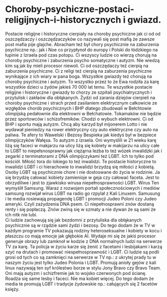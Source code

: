 # Choroby-psychiczne-postaci-religijnych-i-historycznych i gwiazd.
Postacie religijne i historyczne cierpiały na choroby psychiczne jak ci od od oszczędzaczy i oszczędzaczyków co nazywali się post mafią że zawsze post mafia pije glajche. Abracham też był chory psychicznie na zaburzenia psychiczne np.: jak i Noe co przypłynoł do europy i Polski do łódzkiego na łupinie z Izraela pod czas potopu. Ci wszyscy ludzie co wierzą chorują na choroby psychiczne i zaburzenia psycho somatyczne i autyzm. Nie wiedzą kim są jak by mieli procesor niewoli. Ci od oszczędaczy też cierpią na zaburzenia psychiczne. Ci z religi też cierpią na zaburzenia psychiczne wynikające z ich wiary w pana boga. 
Wszystkie gwiazdy też chorują na choroby psychiczne i autyzm. To wszystko przez to że Ewa rodziła za karę wszystkie dzieci u żydów jakieś 70 000 lat temu. Te wszystkie postacie religijne i historyczne i gwiazdy to chorzy ze szpitali psychiatrycznych i przytulisk i zakłaów dla obłąkanych. 
Żydzi od zarania dziejów cierpieli na choroby psychiczne i strach przed zasilaniem elektrycznym całkowicie ze wzgłędów chorób psychicznych i BHP dlatego zbudowali w Bełchtowie olimpijską pedałownie dla elektrowni w Bełchatowie. 
Tokamaków nie będzie przez sportowców i schizofremików. Chodzi o wybuch elektrowni. Ci od BHP i sportu mają autyzm. Chcą aby karzyd był mijonerem Lotto i nie wydawał pieniedzy na rower elektryczny czy auto elektryczne czy auto na paliwa. 
Te afery to Wawelski i Bezosy Bespieka jak kiedyś był w bezpiece olimpijczyków Wałęsa. To autyzm z izraela. 
Oni wymyślili w 21 wieku karę liżą się faceci w makjarzu na ulicy liżą się kobiety w makijarzu na ulicy całe to LGBT to niepełsnosprawny jak ciężąrna lezba to też wózek inwalidzki jak i zegarki z terminatorami z DNA olimpijczykami też LGBT. Ich to tylko pod kościół. 
Miłość tora do lokiego to też inwalidzi. Te postacie historyczne to inwalidzi LGBT i ci hierachowie to inwalidzi brzydzą się miłości z kobietą. 
Osoby LGBT są psychicznie chore i nie dostoswane do życia w rodzinie. Ja się brzydzę całować kobiety zamienioje w geja czy całować faceta. Jest to obrzydiliwe i jest to zjawkisko wirusa niepełnosprawności LGBT. Wirus Ten wymyślił Samsung. Waraz z rozwojem portali społecznościowych i mediów samsung rozwijał wirus LGBT na radio go rzpylał z Kali Linuxem. Samusung i te media rosiewają propagendę LGBT i promocji Judeo Poloni czy Judeo ameryki. Czyli zażydzenia DNA psem. Ci niepełnosprawni znów dostaną renty i się popłaczą. Znów zwiną się w szmaty a nie dywan że są sami że ich nitk nie lubi.  
Ci ludzie zachowują się jak bezdomni z przytuliska dla obłąkanych psychicznie są w rządzie sami żydzi i bezosy. Do tego dodam że w TV w każdym programie TV pokazaują rodziny heteroseksualne i kobiety w kocu i płaszczu co mają emocje jak głębokie AI. Wydaje mi się że jakiś procesor generuje obrazy lub zamknoł w kodzie z DNA normalnych ludzi na serwerze TV za karę. Ta policja w życiu karze się żenić z facetami i lesbijakami i karzą szyć na drutach i promować niespełnosprawność i LGBT. Ci ludzie są podli grosi od tych co są zamknięci na serwerze w TV np.: z ukrytej prady tu w naszym życiu jest tylko Judeo Polonia i LGBT. Promują anioły gejów z kali linux nazywają ten syf królestwo borze w stylu Jony Bravo czy Bravo Team.    
Oni mają autyzm i schizfremie jak to wojsko czerwonych pod ścianę. Roadża się same lesby i faceci. Nie ma kobiet więcej. Do tego dodam że media te promują LGBT  i tradycje żydowskie np.: całujących się 2 facetów księży. 
